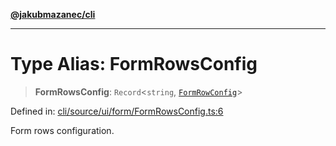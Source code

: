 [**@jakubmazanec/cli**](../README.md)

---

# Type Alias: FormRowsConfig

> **FormRowsConfig**: `Record`\<`string`, [`FormRowConfig`](FormRowConfig.md)\>

Defined in:
[cli/source/ui/form/FormRowsConfig.ts:6](https://github.com/jakubmazanec/tools/blob/0373298af23ca7b778987184cd6fcccd21ae54be/packages/cli/source/ui/form/FormRowsConfig.ts#L6)

Form rows configuration.

